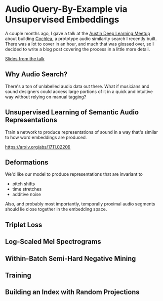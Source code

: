 # Audio Query-By-Example via Unsupervised Embeddings

A couple months ago, I gave a talk at the 
[Austin Deep Learning Meetup](https://www.meetup.com/Austin-Deep-Learning/) 
about building [Cochlea](https://cochlea.xyz), a prototype audio similarity 
search I recently built.  There was a lot to cover in an hour, and much that was
glossed over, so I decided to write a blog post covering the process in a little
more detail.

[Slides from the talk](https://docs.google.com/presentation/d/1EB-B7WI42gOEKozXIkDvNUWaVjKQb_bqk5M_mUiueS0/edit?usp=sharing)


## Why Audio Search?
There's a ton of unlabelled audio data out there.  What if musicians and sound
designers could access large portions of it in a quick and intuitive way without
relying on manual tagging?

## Unsupervised Learning of Semantic Audio Representations
Train a network to produce representations of sound in a way that's similar to 
how word embeddings are produced.

https://arxiv.org/abs/1711.02209

## Deformations
We'd like our model to produce representations that are invariant to
 
- pitch shifts
- time stretches
- additive noise

Also, and probably most importantly, temporally proximal audio segments should
lie close together in the embedding space.

## Triplet Loss

## Log-Scaled Mel Spectrograms

## Within-Batch Semi-Hard Negative Mining

## Training

## Building an Index with Random Projections 

